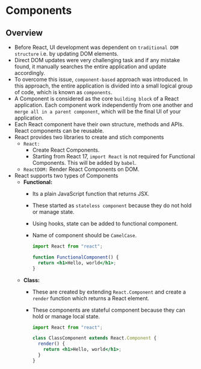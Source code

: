 # Components

## Overview
- Before React, UI development was dependent on `traditional DOM structure` i.e. by updating DOM elements.
- Direct DOM updates were very challenging task and if any mistake found, it manually searches the entire application and update accordingly.
- To overcome this issue, `component-based` approach was introduced. In this approach, the entire application is divided into a small logical group of code, which is known as `components`.
- A Component is considered as the core `building block` of a React application. Each component work independently from one another and `merge all in a parent component`, which will be the final UI of your application.
- Each React component have their own structure, methods and APIs. React components can be reusable.
- React provides two libraries to create and stich components
  - `React:` 
    - Create React Components.
    - Starting from React 17, `import React` is not required for Functional Components. This will be added by `babel`.
  - `ReactDOM:` Render React Components on DOM. 
- React supports two types of Components
  - **Functional:**
    - Its a plain JavaScript function that returns JSX.
    - These started as `stateless component` because they do not hold or manage state.
    - Using hooks, state can be added to functional component.
    - Name of component should be `CamelCase`.

      ```jsx
      import React from "react";
  
      function FunctionalComponent() {
        return <h1>Hello, world</h1>;
      }
      ```
  - **Class:**
    - These are created by extending `React.Component` and create a `render` function which returns a React element. 
    - These components are stateful component because they can hold or manage local state. 

      ```jsx
      import React from "react";
  
      class ClassComponent extends React.Component {
        render() {
          return <h1>Hello, world</h1>;
        }
      }
      ```
    